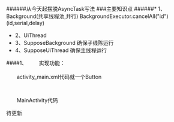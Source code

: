 ######从今天起摆脱AsyncTask写法
###主要知识点
######* 1、Background(共享线程池,并行) BackgroundExecutor.cancelAll("id") (id,serial,delay)
* 2、UiThread
* 3、SupposeBackground  确保子线陈运行
* 4、SupposeUiThread    确保主线程运行 

####1、
　　实现功能：
<br/>
<br/>
　　activity_main.xml代码就一个Button
```Java
　 
```
　　MainActivity代码

待更新
